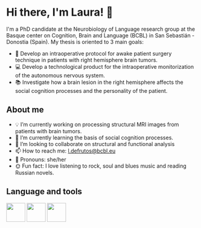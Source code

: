 
# Hi there, I'm Laura! 👋

I'm a PhD candidate at the Neurobiology of Language research group at the Basque center on Cognition, Brain and Language (BCBL) in San Sebastián - Donostia (Spain). 
My thesis is oriented to 3 main goals:
- :hospital: Develop an intraoperative protocol for awake patient surgery technique in patients with right hemisphere brain tumors.
- :computer: Develop a technological product for the intraoperative monitorization of the autonomous nervous system.
- :books: Investigate how a brain lesion in the right hemisphere affects the social cognition processes and the personality of the patient.

## About me
- :bulb: I’m currently working on processing structural MRI images from patients with brain tumors.
- :seedling: I’m currently learning the basis of social cognition processes.
- :dancers: I’m looking to collaborate on structural and functional analysis
- :mailbox: How to reach me: l.defrutos@bcbl.eu
- :woman: Pronouns: she/her
- :sun_with_face: Fun fact: I love listening to rock, soul and blues music and reading Russian novels.

## Language and tools
<img src="https://cdn.jsdelivr.net/gh/devicons/devicon/icons/matlab/matlab-original.svg" height=50 width=50/> <img src="https://cdn.jsdelivr.net/gh/devicons/devicon/icons/rstudio/rstudio-original.svg" height=50 width=50/> <img src="https://cdn.jsdelivr.net/gh/devicons/devicon/icons/arduino/arduino-original-wordmark.svg" height=50 width=50/>

          
          
          
          
                    
